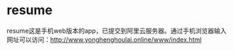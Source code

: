 # resume
resume这是手机web版本的app，已提交到阿里云服务器。通过手机浏览器输入网址可以访问：http://www.yonghenghoulai.online/www/index.html
